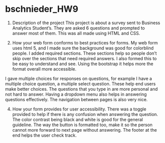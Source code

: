 # bschnieder_HW9

1. Description of the project
This project is about a survey sent to Business Analytics Student’s. They are asked 6 questions and prompted to answer most of them. This was all made using HTML and CSS.

2. How your web form conforms to best practices for forms.
My web form uses html 5, and I made sure the background was good for colorblind people. I added required sections. These sections help so people don’t skip over the sections that need required answers. I also formed this to be easy to understand and see. Using the bootstrap it helps more the format overall more accessible.

I gave multiple choices for responses on questions, for example I have a multiple choice question, a multiple select question. These help end users make better choices. The questions that you type in are more personal and not hard to answer. Having a dropdown menu also helps in answering questions effectively. The navigation between pages is also very nice. 

4. How your form provides for user accessibility.
There was a toggle provided to help if there is any confusion when answering the question. The color contrast being black and white is good for the general guideline. The way the button is formatted too, make it so the person cannot more forward to next page without answering. The footer at the end helps the user check track. 
